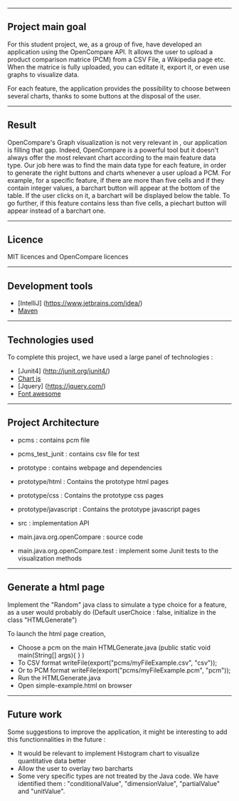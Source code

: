 ----------------------
Project main goal
----------------------

For this student project, we, as a group of five, have developed an application using the OpenCompare API. It allows the user to upload a product comparison matrice (PCM)
from a CSV File, a Wikipedia page etc. When the matrice is fully uploaded, you can editate it, export it, or even use graphs to visualize data.

For each feature, the application provides the possibility to choose between several charts, thanks to some buttons at the disposal of the user.


----------------------
Result
----------------------

OpenCompare's Graph visualization is not very relevant in , our application is filling that gap.
Indeed, OpenCompare is a powerful tool but it doesn't always offer the most relevant chart according to the main feature data type.
Our job here was to find the main data type for each feature, in order to generate the right buttons and charts whenever a user upload a PCM.
For example, for a specific feature, if there are more than five cells and if they contain integer values, a barchart button will appear at the bottom of the table.
If the user clicks on it, a barchart will be displayed below the table.
To go further, if this feature contains less than five cells, a piechart button will appear instead of a barchart one.



----------------------
Licence
----------------------

MIT licences and OpenCompare licences



----------------------
Development tools
----------------------

* [IntelliJ] (https://www.jetbrains.com/idea/)
* [Maven](https://maven.apache.org/)

----------------------
Technologies used
----------------------

To complete this project, we have used a large panel of technologies :

* [Junit4] (http://junit.org/junit4/)
* [Chart js](http://www.chartjs.org/)
* [Jquery] (https://jquery.com/)
* [Font awesome](http://fontawesome.io/)


----------------------
Project Architecture
----------------------

* pcms : contains pcm file
 * pcms_test_junit : contains csv file for test
* prototype : contains webpage and dependencies
 * prototype/html : Contains the prototype html pages
 * prototype/css : Contains the prototype css pages
 * prototype/javascript : Contains the prototype javascript pages

* src : implementation API
 * main.java.org.openCompare : source code
 * main.java.org.openCompare.test : implement some Junit tests to the visualization methods

 ----------------------
 Generate a html page
 ----------------------
 Implement the "Random" java class to simulate a type choice for a feature, as a user would probably do
 (Default userChoice : false, initialize in the class "HTMLGenerate")

 To launch the html page creation,
 * Choose a pcm on the main HTMLGenerate.java (public static void main(String[] args){ } )
  * To CSV format
    writeFile(export("pcms/myFileExample.csv", "csv"));
  * Or to PCM format
    writeFile(export("pcms/myFileExample.pcm", "pcm"));
 * Run the HTMLGenerate.java
 * Open simple-example.html on browser

----------------------
Future work
----------------------

Some suggestions to improve the application, it might be interesting to add this functionnalities in the future :
* It would be relevant to implement Histogram chart to visualize quantitative data better
* Allow the user to overlay two barcharts
* Some very specific types are not treated by the Java code. We have identified them : "conditionalValue", "dimensionValue", "partialValue" and "unitValue".

